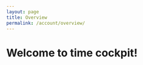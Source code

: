 ```yaml
---
layout: page
title: Overview
permalink: /account/overview/
---
```


<function name="TimeCockpit.Security.AuthenticationRequired.Functions.EnsureAuthentication" /><h1>Welcome to time cockpit!
		</h1><function name="Composite.AspNet.LoadUserControl">
  <param name="Path" value="~/Frontend/Custom/Web/Forms/Controls/MyAccount.ascx" />
</function>